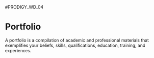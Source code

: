 #PRODIGY_WD_04
# Portfolio
A portfolio is a compilation of academic and professional materials that exemplifies your beliefs, skills, qualifications, education, training, and experiences.
